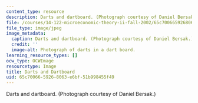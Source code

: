 ```yaml
---
content_type: resource
description: Darts and dartboard. (Photograph courtesy of Daniel Bersak.)
file: /courses/14-122-microeconomic-theory-ii-fall-2002/65c7006659268063e6bf51b998455f49_14-122f02.jpg
file_type: image/jpeg
image_metadata:
  caption: Darts and dartboard. (Photograph courtesy of Daniel Bersak.)
  credit: ''
  image-alt: Photograph of darts in a dart board.
learning_resource_types: []
ocw_type: OCWImage
resourcetype: Image
title: Darts and Dartboard
uid: 65c70066-5926-8063-e6bf-51b998455f49
---
```

Darts and dartboard. (Photograph courtesy of Daniel Bersak.)

